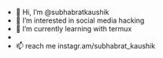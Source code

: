 - 👋 Hi, I’m @subhabratkaushik
- 👀 I’m interested in social media hacking
- 🌱 I’m currently learning with termux
-
- 📫 reach me instagr.am/subhabrat_kaushik

<!---
subhabratkaushik/subhabratkaushik is a ✨ special ✨ repository because its `README.md` (this file) appears on your GitHub profile.
You can click the Preview link to take a look at your changes.
--->
